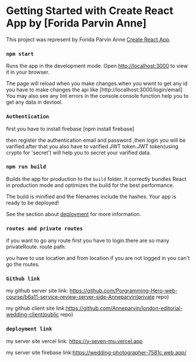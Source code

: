 # Getting Started with Create React App by [Forida Parvin Anne]

This project was represent by Forida Parvin Anne [Create React App](https://github.com/facebook/create-react-app).



### `npm start`

Runs the app in the development mode.
Open [http://localhost:3000](http://localhost:3000) to view it in your browser.

The page will reload when you make changes.when you wwnt to get any id you have to make changes the api like [http://localhost:3000/login/email]
You may also see any lint errors in the console.console function help you to get any data in devtool.

### `Authentication`

first you have to install firebase 
[npm install firebase]

then register the authentication email and password ,then login you will be varified.after that you also have to varified JWT token.JWT token(using crypto for 'secret') will help you to secret your varified data.

### `npm run build`

Builds the app for production to the `build` folder.
It correctly bundles React in production mode and optimizes the build for the best performance.

The build is minified and the filenames include the hashes.
Your app is ready to be deployed!

See the section about [deployment](https://facebook.github.io/create-react-app/docs/deployment) for more information.

### `routes and private routes`

if you want to go any route first you have to login.there are so many privateRoute.
route path: <PrivateRoute><Service></Service></PrivateRoute>

you have to use location and from location.if you are not logged in you can't go the routes.


### `Github link`

my github server site link: https://github.com/Porgramming-Hero-web-course/b6a11-service-review-server-side-Anneparvin(private repo)

my github client site link:https://github.com/Anneparvin/london-editorial-wedding-client(public repo)

### `deployment link`

my server site vercel link:  https://y-seven-mu.vercel.app

my server site firebase link:https://wedding-photographer-7581c.web.app/ 
